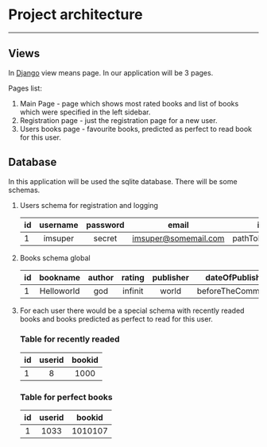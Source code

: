 # Project architecture
--------------------

## Views

In [Django](https://www.djangoproject.com/) view means page. In our application
will be 3 pages.

Pages list:

1. Main Page - page which shows most rated books and list of books which were
   specified in the left sidebar.
2. Registration page - just the registration page for a new user.
3. Users books page - favourite books, predicted as perfect to read book for
   this user.

## Database

In this application will be used the sqlite database. There will be some
schemas.

1. Users schema for registration and logging

   | id | username | password | email                | icon       |
   | -- | :------: | :------: | :------------------: | ---------: |
   |  1 | imsuper  | secret   | imsuper@somemail.com | pathToIcon |

2. Books schema global

   | id | bookname   | author | rating  | publisher | dateOfPublishing   |
   | -- | :--------: | :----: | :-----: | :-------: | :----------------: |
   |  1 | Helloworld |   god  | infinit | world     | beforeTheCommonEra |

3. For each user there would be a special schema with recently readed books and
   books predicted as perfect to read for this user.

   ### Table for recently readed 
   | id   | userid   | bookid  |
   | ---- | :------: | :-----: |
   |    1 |       8  |   1000  | 
   
   ### Table for perfect books
   | id  | userid  | bookid  |
   | :-: | :-----: | :-----: |
   |  1  |    1033 | 1010107 | 
